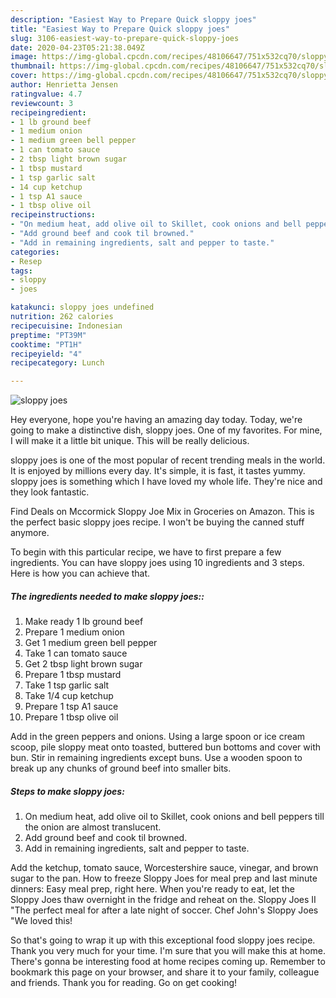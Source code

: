 ```yaml
---
description: "Easiest Way to Prepare Quick sloppy joes"
title: "Easiest Way to Prepare Quick sloppy joes"
slug: 3106-easiest-way-to-prepare-quick-sloppy-joes
date: 2020-04-23T05:21:38.049Z
image: https://img-global.cpcdn.com/recipes/48106647/751x532cq70/sloppy-joes-recipe-main-photo.jpg
thumbnail: https://img-global.cpcdn.com/recipes/48106647/751x532cq70/sloppy-joes-recipe-main-photo.jpg
cover: https://img-global.cpcdn.com/recipes/48106647/751x532cq70/sloppy-joes-recipe-main-photo.jpg
author: Henrietta Jensen
ratingvalue: 4.7
reviewcount: 3
recipeingredient:
- 1 lb ground beef
- 1 medium onion
- 1 medium green bell pepper
- 1 can tomato sauce
- 2 tbsp light brown sugar
- 1 tbsp mustard
- 1 tsp garlic salt
- 14 cup ketchup
- 1 tsp A1 sauce
- 1 tbsp olive oil
recipeinstructions:
- "On medium heat, add olive oil to Skillet, cook onions and bell peppers till the onion are almost translucent."
- "Add ground beef and cook til browned."
- "Add in remaining ingredients, salt and pepper to taste."
categories:
- Resep
tags:
- sloppy
- joes

katakunci: sloppy joes undefined
nutrition: 262 calories
recipecuisine: Indonesian
preptime: "PT39M"
cooktime: "PT1H"
recipeyield: "4"
recipecategory: Lunch

---
```



![sloppy joes](https://img-global.cpcdn.com/recipes/48106647/751x532cq70/sloppy-joes-recipe-main-photo.jpg)

Hey everyone, hope you're having an amazing day today. Today, we're going to make a distinctive dish, sloppy joes. One of my favorites. For mine, I will make it a little bit unique. This will be really delicious.

sloppy joes is one of the most popular of recent trending meals in the world. It is enjoyed by millions every day. It's simple, it is fast, it tastes yummy. sloppy joes is something which I have loved my whole life. They're nice and they look fantastic.

Find Deals on Mccormick Sloppy Joe Mix in Groceries on Amazon. This is the perfect basic sloppy joes recipe. I won&#39;t be buying the canned stuff anymore.


To begin with this particular recipe, we have to first prepare a few ingredients. You can have sloppy joes using 10 ingredients and 3 steps. Here is how you can achieve that.

##### The ingredients needed to make sloppy joes::

1. Make ready 1 lb ground beef
1. Prepare 1 medium onion
1. Get 1 medium green bell pepper
1. Take 1 can tomato sauce
1. Get 2 tbsp light brown sugar
1. Prepare 1 tbsp mustard
1. Take 1 tsp garlic salt
1. Take 1/4 cup ketchup
1. Prepare 1 tsp A1 sauce
1. Prepare 1 tbsp olive oil


Add in the green peppers and onions. Using a large spoon or ice cream scoop, pile sloppy meat onto toasted, buttered bun bottoms and cover with bun. Stir in remaining ingredients except buns. Use a wooden spoon to break up any chunks of ground beef into smaller bits. 

##### Steps to make sloppy joes:

1. On medium heat, add olive oil to Skillet, cook onions and bell peppers till the onion are almost translucent.
1. Add ground beef and cook til browned.
1. Add in remaining ingredients, salt and pepper to taste.


Add the ketchup, tomato sauce, Worcestershire sauce, vinegar, and brown sugar to the pan. How to freeze Sloppy Joes for meal prep and last minute dinners: Easy meal prep, right here. When you&#39;re ready to eat, let the Sloppy Joes thaw overnight in the fridge and reheat on the. Sloppy Joes II &#34;The perfect meal for after a late night of soccer. Chef John&#39;s Sloppy Joes &#34;We loved this! 

So that's going to wrap it up with this exceptional food sloppy joes recipe. Thank you very much for your time. I'm sure that you will make this at home. There's gonna be interesting food at home recipes coming up. Remember to bookmark this page on your browser, and share it to your family, colleague and friends. Thank you for reading. Go on get cooking!
